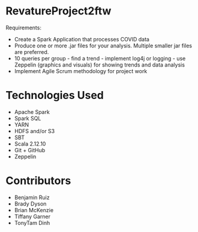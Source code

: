 # RevatureProject2ftw
Requirements: 
- Create a Spark Application that processes COVID data
- Produce one or more .jar files for your analysis. Multiple smaller jar files are preferred. 
- 10 queries per group - find a trend - implement log4j or logging  - use Zeppelin (graphics and visuals) for showing trends and data analysis 
- Implement Agile Scrum methodology for project work 

# Technologies Used
- Apache Spark
- Spark SQL
- YARN
- HDFS and/or S3
- SBT
- Scala 2.12.10
- Git + GitHub
- Zeppelin

# Contributors
- Benjamin Ruiz
- Brady Dyson
- Brian McKenzie
- Tiffany Garner
- TonyTam Dinh
